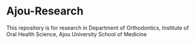 # Ajou-Research
This repository is for research in Department of Orthodontics, Institute of Oral Health Science, Ajou University School of Medicine
